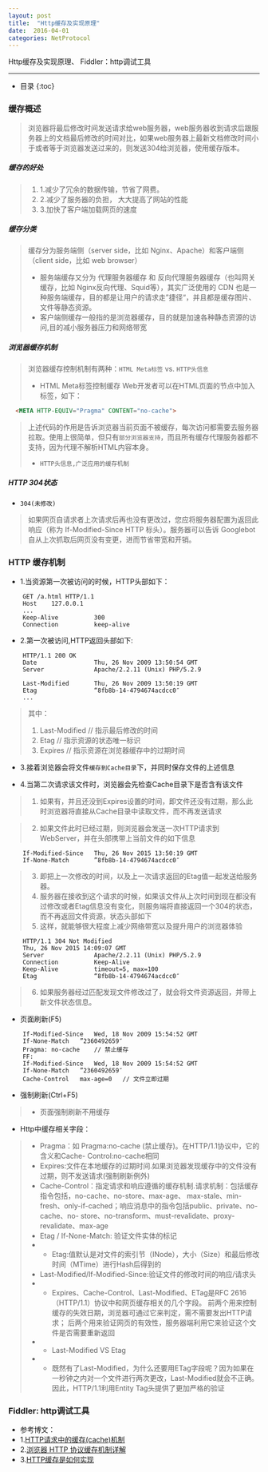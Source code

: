 ```yaml
---
layout: post
title:  "Http缓存及实现原理"
date:  2016-04-01
categories: NetProtocol
---
```


Http缓存及实现原理、 Fiddler：http调试工具

---

- 目录
{:toc}

### 缓存概述 

> 浏览器将最后修改时间发送请求给web服务器，web服务器收到请求后跟服务器上的文档最后修改的时间对比，如果web服务器上最新文档修改时间小于或者等于浏览器发送过来的，则发送304给浏览器，使用缓存版本。

##### 缓存的好处

> 1. 1.减少了冗余的数据传输，节省了网费。
> 2. 2.减少了服务器的负担， 大大提高了网站的性能
> 2. 3.加快了客户端加载网页的速度

##### 缓存分类

> 缓存分为服务端侧（server side，比如 Nginx、Apache）和客户端侧（client side，比如 web browser）
>  - 服务端缓存又分为 代理服务器缓存 和 反向代理服务器缓存（也叫网关缓存，比如 Nginx反向代理、Squid等），其实广泛使用的 CDN 也是一种服务端缓存，目的都是让用户的请求走”捷径“，并且都是缓存图片、文件等静态资源。
>  - 客户端侧缓存一般指的是浏览器缓存，目的就是加速各种静态资源的访问,目的减小服务器压力和网络带宽

##### 浏览器缓存机制

> 浏览器缓存控制机制有两种：`HTML Meta标签` vs. `HTTP头信息`
> - HTML Meta标签控制缓存
> Web开发者可以在HTML页面的<head>节点中加入<meta>标签，如下：

``` HTML
  <META HTTP-EQUIV="Pragma" CONTENT="no-cache">
```

> 上述代码的作用是告诉浏览器当前页面不被缓存，每次访问都需要去服务器拉取。使用上很简单，但只有`部分浏览器支持`，而且所有缓存代理服务器都不支持，因为代理不解析HTML内容本身。
> - `HTTP头信息,广泛应用的缓存机制`

##### HTTP 304状态

- `304(未修改)`

> 如果网页自请求者上次请求后再也没有更改过，您应将服务器配置为返回此响应（称为 If-Modified-Since HTTP 标头）。服务器可以告诉 Googlebot 自从上次抓取后网页没有变更，进而节省带宽和开销。



### HTTP 缓存机制

- 1.当资源第一次被访问的时候，HTTP头部如下：

```
	GET /a.html HTTP/1.1
	Host    127.0.0.1
	...
	Keep-Alive          300
	Connection          keep-alive
```

- 2.第一次被访问,HTTP返回头部如下:

```
	HTTP/1.1 200 OK
	Date                Thu, 26 Nov 2009 13:50:54 GMT
	Server              Apache/2.2.11 (Unix) PHP/5.2.9
	
	Last-Modified       Thu, 26 Nov 2009 13:50:19 GMT
	Etag                “8fb8b-14-4794674acdcc0″
	...
```

> 其中：
> 1. Last-Modified      // 指示最后修改的时间
> 2. Etag                // 指示资源的状态唯一标识
> 3. Expires             // 指示资源在浏览器缓存中的过期时间

- 3.接着浏览器会将文件`缓存到Cache目录`下，并同时保存文件的上述信息

- 4.当第二次请求该文件时，浏览器会先检查Cache目录下是否含有该文件

> 1. 如果有，并且还没到Expires设置的时间，即文件还没有过期，那么此时浏览器将直接从Cache目录中读取文件，而不再发送请求

> 2. 如果文件此时已经过期，则浏览器会发送一次HTTP请求到WebServer，并在头部携带上当前文件的如下信息

```
	If-Modified-Since   Thu, 26 Nov 2015 13:50:19 GMT
	If-None-Match       ”8fb8b-14-4794674acdcc0″
```

> 3. 即把上一次修改的时间，以及上一次请求返回的Etag值一起发送给服务器。
> 4. 服务器在接收到这个请求的时候，如果该文件从上次时间到现在都没有过修改或者Etag信息没有变化，则服务端将直接返回一个304的状态，而不再返回文件资源，状态头部如下
> 5. 这样，就能够很大程度上减少网络带宽以及提升用户的浏览器体验

```
	HTTP/1.1 304 Not Modified
	Thu, 26 Nov 2015 14:09:07 GMT
	Server              Apache/2.2.11 (Unix) PHP/5.2.9
	Connection          Keep-Alive
	Keep-Alive          timeout=5, max=100
	Etag                “8fb8b-14-4794674acdcc0″
```

> 6. 如果服务器经过匹配发现文件修改过了，就会将文件资源返回，并带上新文件状态信息。

- 页面刷新(F5)

```
	If-Modified-Since   Wed, 18 Nov 2009 15:54:52 GMT
	If-None-Match   ”2360492659″
	Pragma: no-cache    // 禁止缓存
	FF:
	If-Modified-Since   Wed, 18 Nov 2009 15:54:52 GMT
	If-None-Match   ”2360492659″
	Cache-Control   max-age=0   // 文件立即过期
```

- 强制刷新(Ctrl+F5)

> - 页面强制刷新不用缓存

-  Http中缓存相关字段：

> - Pragma：如 Pragma:no-cache (禁止缓存)。在HTTP/1.1协议中，它的含义和Cache- Control:no-cache相同
> - Expires:文件在本地缓存的过期时间.如果浏览器发现缓存中的文件没有过期，则不发送请求(强制刷新例外)
> - Cache-Control：指定请求和响应遵循的缓存机制.请求机制：包括缓存指令包括，no-cache、no-store、max-age、 max-stale、min-fresh、only-if-cached；响应消息中的指令包括public、private、no-cache、no- store、no-transform、must-revalidate、proxy-revalidate、max-age
> - Etag / If-None-Match: 验证文件实体的标记
> - - Etag:值默认是对文件的索引节（INode），大小（Size）和最后修改时间（MTime）进行Hash后得到的
> - Last-Modified/If-Modified-Since:验证文件的修改时间的响应/请求头
> - - Expires、Cache-Control、Last-Modified、ETag是RFC 2616（HTTP/1.1）协议中和网页缓存相关的几个字段。 前两个用来控制缓存的失效日期，浏览器可通过它来判定，需不需要发出HTTP请求； 后两个用来验证网页的有效性，服务器端利用它来验证这个文件是否需要重新返回
> - - Last-Modified VS Etag
> - - 既然有了Last-Modified，为什么还要用ETag字段呢？因为如果在一秒钟之内对一个文件进行两次更改，Last-Modified就会不正确。因此，HTTP/1.1利用Entity Tag头提供了更加严格的验证

### Fiddler: http调试工具



- 参考博文：
- 1.[HTTP请求中的缓存(cache)机制 ](http://blog.chinaunix.net/uid-11639156-id-3214858.html)
- 2.[浏览器 HTTP 协议缓存机制详解](http://my.oschina.net/leejun2005/blog/369148)
- 3.[HTTP缓存是如何实现](http://caibaojian.com/http-cache.html)